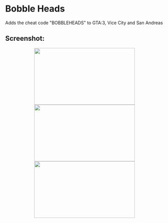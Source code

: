 # Bobble Heads
Adds the cheat code "BOBBLEHEADS" to GTA:3, Vice City and San Andreas

## Screenshot:
<p align="center">
<img src="https://i.imgur.com/CQue3Bb.png" width="320" height="180">
<img src="https://i.imgur.com/IV3k2Cg.png" width="320" height="180">
<img src="https://i.imgur.com/RHrWWLx.png" width="320" height="180">
</p>